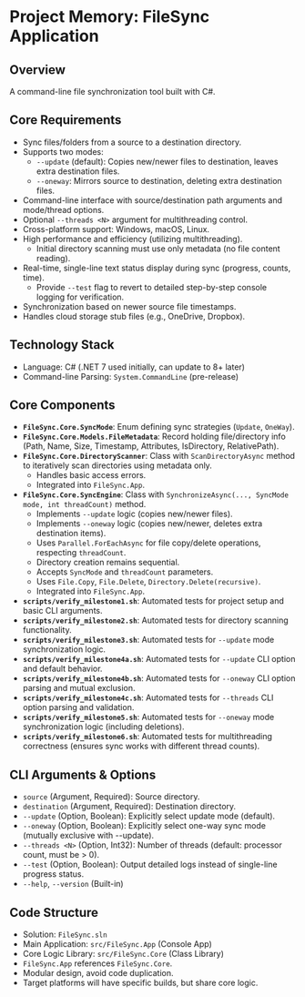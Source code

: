 # Project Memory: FileSync Application

## Overview

A command-line file synchronization tool built with C#.

## Core Requirements

*   Sync files/folders from a source to a destination directory.
*   Supports two modes:
    *   `--update` (default): Copies new/newer files to destination, leaves extra destination files.
    *   `--oneway`: Mirrors source to destination, deleting extra destination files.
*   Command-line interface with source/destination path arguments and mode/thread options.
*   Optional `--threads <N>` argument for multithreading control.
*   Cross-platform support: Windows, macOS, Linux.
*   High performance and efficiency (utilizing multithreading).
    *   Initial directory scanning must use only metadata (no file content reading).
*   Real-time, single-line text status display during sync (progress, counts, time).
    *   Provide `--test` flag to revert to detailed step-by-step console logging for verification.
*   Synchronization based on newer source file timestamps.
*   Handles cloud storage stub files (e.g., OneDrive, Dropbox).

## Technology Stack

*   Language: C# (.NET 7 used initially, can update to 8+ later)
*   Command-line Parsing: `System.CommandLine` (pre-release)

## Core Components

*   **`FileSync.Core.SyncMode`**: Enum defining sync strategies (`Update`, `OneWay`).
*   **`FileSync.Core.Models.FileMetadata`**: Record holding file/directory info (Path, Name, Size, Timestamp, Attributes, IsDirectory, RelativePath).
*   **`FileSync.Core.DirectoryScanner`**: Class with `ScanDirectoryAsync` method to iteratively scan directories using metadata only.
    *   Handles basic access errors.
    *   Integrated into `FileSync.App`.
*   **`FileSync.Core.SyncEngine`**: Class with `SynchronizeAsync(..., SyncMode mode, int threadCount)` method.
    *   Implements `--update` logic (copies new/newer files).
    *   Implements `--oneway` logic (copies new/newer, deletes extra destination items).
    *   Uses `Parallel.ForEachAsync` for file copy/delete operations, respecting `threadCount`.
    *   Directory creation remains sequential.
    *   Accepts `SyncMode` and `threadCount` parameters.
    *   Uses `File.Copy`, `File.Delete`, `Directory.Delete(recursive)`.
    *   Integrated into `FileSync.App`.
*   **`scripts/verify_milestone1.sh`**: Automated tests for project setup and basic CLI arguments.
*   **`scripts/verify_milestone2.sh`**: Automated tests for directory scanning functionality.
*   **`scripts/verify_milestone3.sh`**: Automated tests for `--update` mode synchronization logic.
*   **`scripts/verify_milestone4a.sh`**: Automated tests for `--update` CLI option and default behavior.
*   **`scripts/verify_milestone4b.sh`**: Automated tests for `--oneway` CLI option parsing and mutual exclusion.
*   **`scripts/verify_milestone4c.sh`**: Automated tests for `--threads` CLI option parsing and validation.
*   **`scripts/verify_milestone5.sh`**: Automated tests for `--oneway` mode synchronization logic (including deletions).
*   **`scripts/verify_milestone6.sh`**: Automated tests for multithreading correctness (ensures sync works with different thread counts).

## CLI Arguments & Options

*   `source` (Argument, Required): Source directory.
*   `destination` (Argument, Required): Destination directory.
*   `--update` (Option, Boolean): Explicitly select update mode (default).
*   `--oneway` (Option, Boolean): Explicitly select one-way sync mode (mutually exclusive with --update).
*   `--threads <N>` (Option, Int32): Number of threads (default: processor count, must be > 0).
*   `--test` (Option, Boolean): Output detailed logs instead of single-line progress status.
*   `--help`, `--version` (Built-in)

## Code Structure

*   Solution: `FileSync.sln`
*   Main Application: `src/FileSync.App` (Console App)
*   Core Logic Library: `src/FileSync.Core` (Class Library)
*   `FileSync.App` references `FileSync.Core`.
*   Modular design, avoid code duplication.
*   Target platforms will have specific builds, but share core logic. 